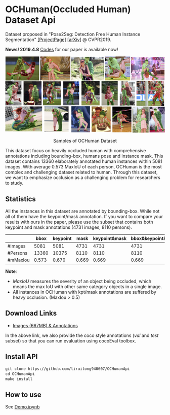 # OCHuman(Occluded Human) Dataset Api

Dataset proposed in "Pose2Seg: Detection Free Human Instance Segmentation" [[ProjectPage]](http://www.liruilong.cn/pose2seg/index.html) [[arXiv]](https://arxiv.org/abs/1803.10683) @ CVPR2019. 

**News! 2019.4.8** [Codes](https://github.com/liruilong940607/Pose2Seg) for our paper is available now!

<div align="center">
<img src="figures/dataset.jpg" width="1000px"/>
<p> Samples of OCHuman Dataset</p>
</div>

This dataset focus on heavily occluded human with comprehensive annotations including bounding-box, humans pose and instance mask. This dataset contains 13360 elaborately annotated human instances within 5081 images. With average 0.573 MaxIoU of each person, OCHuman is the most complex and challenging dataset related to human. Through this dataset, we want to emphasize occlusion as a challenging problem for researchers to study.


## Statistics

All the instances in this dataset are annotated by bounding-box. While not all of them have the
keypoint/mask annotation. If you want to compare your results with ours in the paper, please use the subset
that contains both keypoint and mask annotations (4731 images, 8110 persons).

|          | bbox  | keypoint | mask | keypoint&mask | bbox&keypoint&mask|
| ------   | ----- | ----- | ----- | ----- | ----- |
| #Images  | 5081  | 5081  | 4731  | 4731  | 4731  |
| #Persons | 13360 | 10375 | 8110  | 8110  | 8110  |
| #mMaxIou | 0.573 | 0.670 | 0.669 | 0.669 | 0.669 |

**Note**: 
- *MaxIoU* measures the severity of an object being occluded, which means the max IoU with other same category objects in a single image.
- All instances in OCHuman with kpt/mask annotations are suffered by heavy occlusion. (MaxIou > 0.5)

## Download Links

- [Images (667MB) & Annotations](https://cg.cs.tsinghua.edu.cn/dataset/form.html?dataset=ochuman)

In the above link, we also provide the coco style annotations (*val* and *test* subset) so that you can run evaluation using cocoEval toolbox.

## Install API 
```
git clone https://github.com/liruilong940607/OCHumanApi
cd OCHumanApi
make install
```

## How to use
See [Demo.ipynb](Demo.ipynb)
